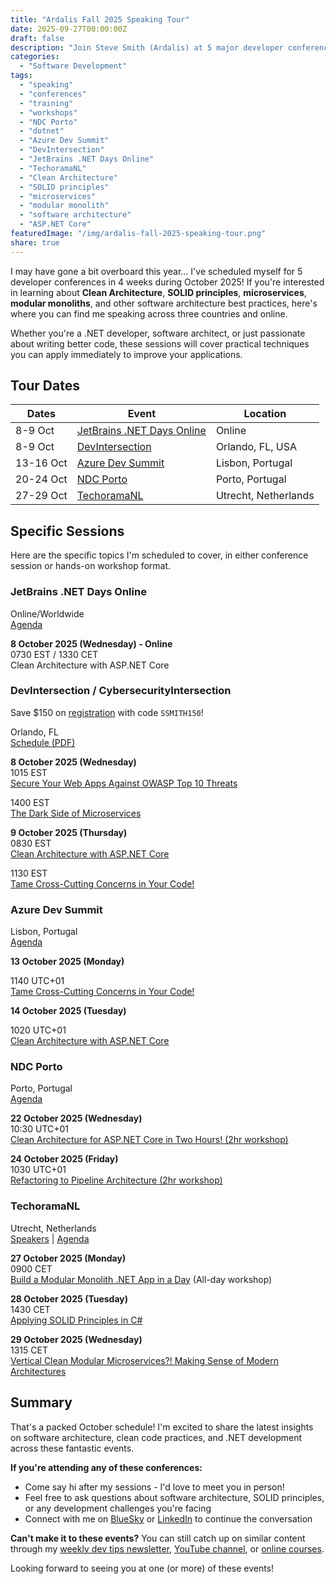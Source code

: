 ```yaml
---
title: "Ardalis Fall 2025 Speaking Tour"
date: 2025-09-27T00:00:00Z
draft: false
description: "Join Steve Smith (Ardalis) at 5 major developer conferences in October 2025 across 3 countries. Sessions on Clean Architecture, SOLID principles, microservices, and modular monoliths. Includes JetBrains .NET Days, DevIntersection, Azure Dev Summit, NDC Porto, and TechoramaNL."
categories:
  - "Software Development"
tags:
  - "speaking"
  - "conferences"
  - "training"
  - "workshops"
  - "NDC Porto"
  - "dotnet"
  - "Azure Dev Summit"
  - "DevIntersection"
  - "JetBrains .NET Days Online"
  - "TechoramaNL"
  - "Clean Architecture"
  - "SOLID principles"
  - "microservices"
  - "modular monolith"
  - "software architecture"
  - "ASP.NET Core"
featuredImage: "/img/ardalis-fall-2025-speaking-tour.png"
share: true
---
```


I may have gone a bit overboard this year... I've scheduled myself for 5 developer conferences in 4 weeks during October 2025! If you're interested in learning about **Clean Architecture**, **SOLID principles**, **microservices**, **modular monoliths**, and other software architecture best practices, here's where you can find me speaking across three countries and online.

Whether you're a .NET developer, software architect, or just passionate about writing better code, these sessions will cover practical techniques you can apply immediately to improve your applications.

## Tour Dates

| Dates | Event | Location |
|-------|-------|----------|
| 8-9 Oct | [JetBrains .NET Days Online](https://blog.jetbrains.com/dotnet/2025/09/10/jetbrains-net-days-online-2025/) | Online |
| 8-9 Oct | [DevIntersection](https://devintersection.com/) | Orlando, FL, USA |
| 13-16 Oct | [Azure Dev Summit](https://azuredevsummit.com/) | Lisbon, Portugal |
| 20-24 Oct | [NDC Porto](https://ndcporto.com/) | Porto, Portugal |
| 27-29 Oct | [TechoramaNL](https://techorama.nl/) | Utrecht, Netherlands |

## Specific Sessions

Here are the specific topics I'm scheduled to cover, in either conference session or hands-on workshop format.

### JetBrains .NET Days Online

Online/Worldwide  
[Agenda](https://lp.jetbrains.com/dotnet-days-2025/#agenda)

**8 October 2025 (Wednesday) - Online**  
0730 EST / 1330 CET  
Clean Architecture with ASP.NET Core

### DevIntersection / CybersecurityIntersection

Save $150 on [registration](https://devintersection.com/#!/register) with code `SSMITH150`!

Orlando, FL  
[Schedule (PDF)](https://devintxcontent.blob.core.windows.net/showcontent/Schedule/DEV-Schedule-2025-09-24.pdf)

**8 October 2025 (Wednesday)**  
1015 EST  
[Secure Your Web Apps Against OWASP Top 10 Threats](https://devintersection.com/#!/session/Secure%20Your%20Web%20Apps%20Against%20OWASP%20Top%2010%20Threats/7983)

1400 EST  
[The Dark Side of Microservices](https://devintersection.com/#!/session/The%20Dark%20Side%20of%20Microservices/7980)

**9 October 2025 (Thursday)**  
0830 EST  
[Clean Architecture with ASP.NET Core](https://devintersection.com/#!/session/Clean%20Architecture%20with%20ASP.NET%20Core/7949)

1130 EST  
[Tame Cross-Cutting Concerns in Your Code!](https://devintersection.com/#!/session/Tame%20Cross-Cutting%20Concerns%20in%20Your%20Code!/7946)

### Azure Dev Summit

Lisbon, Portugal  
[Agenda](https://azuredevsummit.com/agenda)

**13 October 2025 (Monday)**

1140 UTC+01  
[Tame Cross-Cutting Concerns in Your Code!](https://azuredevsummit.com/agenda/tame-cross-cutting-concerns-in-your-code/34ff9802be7e)

**14 October 2025 (Tuesday)**

1020 UTC+01  
[Clean Architecture with ASP.NET Core](https://azuredevsummit.com/agenda/clean-architecture-with-aspnet-core-0aci/0cgnpr08fah)

### NDC Porto

Porto, Portugal  
[Agenda](http://ndcporto.com/agenda)

**22 October 2025 (Wednesday)**  
10:30 UTC+01  
[Clean Architecture for ASP.NET Core in Two Hours! (2hr workshop)](https://ndcporto.com/agenda/clean-architecture-for-asp-net-core-in-two-hours/29147c696dc1)

**24 October 2025 (Friday)**  
1030 UTC+01  
[Refactoring to Pipeline Architecture (2hr workshop)](https://ndcporto.com/workshops/refactoring-to-pipeline-architecture/1a63af2e3b05)

### TechoramaNL

Utrecht, Netherlands  
[Speakers](https://techorama.nl/speakers/) | [Agenda](https://techorama.nl/agenda/)

**27 October 2025 (Monday)**  
0900 CET  
[Build a Modular Monolith .NET App in a Day](https://www.techorama.nl/agenda/session/build-a-modular-monolith-net-app-in-a-day/) (All-day workshop)

**28 October 2025 (Tuesday)**  
1430 CET  
[Applying SOLID Principles in C#](https://www.techorama.nl/agenda/session/applying-solid-principles-in-c/)

**29 October 2025 (Wednesday)**  
1315 CET  
[Vertical Clean Modular Microservices?! Making Sense of Modern Architectures](https://www.techorama.nl/agenda/session/vertical-clean-modular-microservices-making-sense-of-modern-architectures/)

## Summary

That's a packed October schedule! I'm excited to share the latest insights on software architecture, clean code practices, and .NET development across these fantastic events.

**If you're attending any of these conferences:**

- Come say hi after my sessions - I'd love to meet you in person!
- Feel free to ask questions about software architecture, SOLID principles, or any development challenges you're facing
- Connect with me on [BlueSky](https://bsky.app/profile/ardalis.com) or [LinkedIn](https://linkedin.com/in/stevenandrewsmith) to continue the conversation

**Can't make it to these events?** You can still catch up on similar content through my [weekly dev tips newsletter](/tips), [YouTube channel](https://www.youtube.com/ardalis), or [online courses](/training).

Looking forward to seeing you at one (or more) of these events!